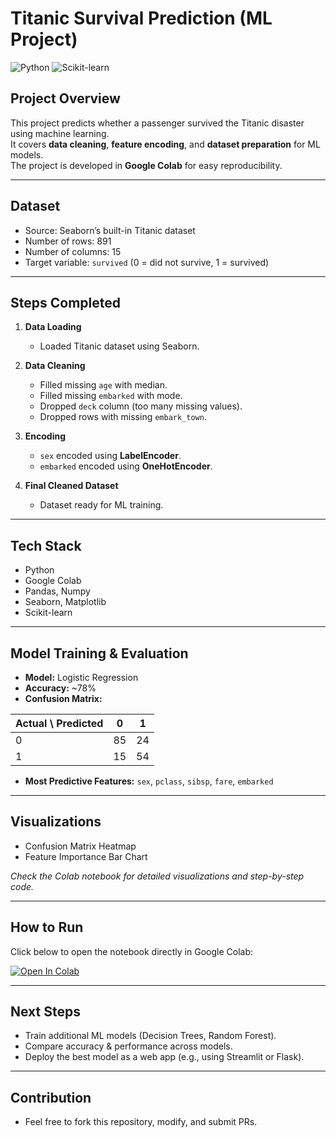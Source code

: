 # Titanic Survival Prediction (ML Project)

![Python](https://img.shields.io/badge/Python-3.10-blue)
![Scikit-learn](https://img.shields.io/badge/Scikit--learn-0.24.2-orange)

## Project Overview
This project predicts whether a passenger survived the Titanic disaster using machine learning.  
It covers **data cleaning**, **feature encoding**, and **dataset preparation** for ML models.  
The project is developed in **Google Colab** for easy reproducibility.

---

## Dataset
- Source: Seaborn’s built-in Titanic dataset  
- Number of rows: 891  
- Number of columns: 15  
- Target variable: `survived` (0 = did not survive, 1 = survived)

---

## Steps Completed

1. **Data Loading**
   - Loaded Titanic dataset using Seaborn.  

2. **Data Cleaning**
   - Filled missing `age` with median.  
   - Filled missing `embarked` with mode.  
   - Dropped `deck` column (too many missing values).  
   - Dropped rows with missing `embark_town`.  

3. **Encoding**
   - `sex` encoded using **LabelEncoder**.  
   - `embarked` encoded using **OneHotEncoder**.  

4. **Final Cleaned Dataset**
   - Dataset ready for ML training.  

---

## Tech Stack
- Python  
- Google Colab  
- Pandas, Numpy  
- Seaborn, Matplotlib  
- Scikit-learn  

---

## Model Training & Evaluation
- **Model:** Logistic Regression  
- **Accuracy:** ~78%  
- **Confusion Matrix:**

| Actual \ Predicted | 0 | 1 |
|-------------------|---|---|
| 0                 | 85 | 24 |
| 1                 | 15 | 54 |

- **Most Predictive Features:** `sex`, `pclass`, `sibsp`, `fare`, `embarked`

---

## Visualizations
- Confusion Matrix Heatmap  
- Feature Importance Bar Chart  

*Check the Colab notebook for detailed visualizations and step-by-step code.*

---

## How to Run
Click below to open the notebook directly in Google Colab:

[![Open In Colab](https://colab.research.google.com/assets/colab-badge.svg)](https://colab.research.google.com/github/aiman0-78/Titanic-ML-Project/blob/main/titanic_project.ipynb)

---

## Next Steps
- Train additional ML models (Decision Trees, Random Forest).  
- Compare accuracy & performance across models.  
- Deploy the best model as a web app (e.g., using Streamlit or Flask).  

---

## Contribution
- Feel free to fork this repository, modify, and submit PRs.
